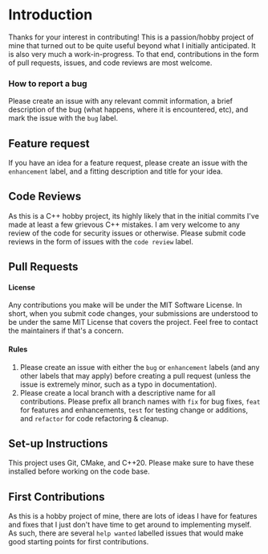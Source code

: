 # Introduction

Thanks for your interest in contributing! This is a passion/hobby project of mine that turned out to be quite useful beyond what I initially anticipated. It is also very much a work-in-progress. To that end, contributions in the form of pull requests, issues, and code reviews are most welcome.

### How to report a bug

Please create an issue with any relevant commit information, a brief description of the bug (what happens, where it is encountered, etc), and mark the issue with the `bug` label.

## Feature request

If you have an idea for a feature request, please create an issue with the `enhancement` label, and a fitting description and title for your idea.

## Code Reviews

As this is a C++ hobby project, its highly likely that in the initial commits I've made at least a few grievous C++ mistakes. I am very welcome to any review of the code for security issues or otherwise. Please submit code reviews in the form of issues with the `code review` label.

## Pull Requests

#### License

Any contributions you make will be under the MIT Software License. In short, when you submit code changes, your submissions are understood to be under the same MIT License that covers the project. Feel free to contact the maintainers if that's a concern.

#### Rules

1. Please create an issue with either the `bug` or `enhancement` labels (and any other labels that may apply) before creating a pull request (unless the issue is extremely minor, such as a typo in documentation).
2. Please create a local branch with a descriptive name for all contributions. Please prefix all branch names with `fix` for bug fixes, `feat` for features and enhancements, `test` for testing change or additions, and `refactor` for code refactoring & cleanup.

## Set-up Instructions

This project uses Git, CMake, and C++20. Please make sure to have these installed before working on the code base.

## First Contributions

As this is a hobby project of mine, there are lots of ideas I have for features and fixes that I just don't have time to get around to implementing myself. As such, there are several `help wanted` labelled issues that would make good starting points for first contributions.
